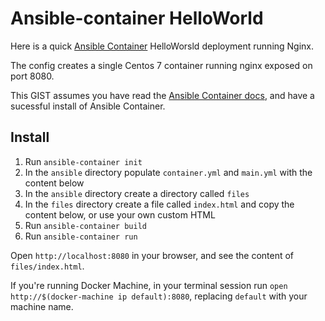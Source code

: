 # Ansible-container HelloWorld

Here is a quick [Ansible Container](https://github.com/ansible/ansible-container) HelloWorsld deployment running Nginx. 

The config creates a single Centos 7 container running nginx exposed on port 8080. 

This GIST assumes you have read the [Ansible Container docs](https://docs.ansible.com/ansible-container), and have a sucessful install of Ansible Container.

## Install
1. Run `ansible-container init`
2. In the `ansible` directory populate `container.yml` and `main.yml` with the content below
3. In the `ansible` directory create a directory called `files`
4. In the `files` directory create a file called `index.html` and copy the content below, or use your own custom HTML
5. Run `ansible-container build`
6. Run `ansible-container run`

Open `http://localhost:8080` in your browser, and see the content of `files/index.html`. 

If you're running Docker Machine, in your terminal session run `open http://$(docker-machine ip default):8080`, replacing `default` with your machine name.
